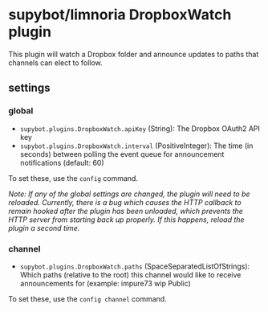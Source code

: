 # supybot/limnoria DropboxWatch plugin

This plugin will watch a Dropbox folder and announce updates to paths that
channels can elect to follow.

## settings

### global

- `supybot.plugins.DropboxWatch.apiKey` (String): The Dropbox OAuth2 API key
- `supybot.plugins.DropboxWatch.interval` (PositiveInteger): The time (in
  seconds) between polling the event queue for announcement notifications
  (default: 60)

To set these, use the `config` command.

*Note: If any of the global settings are changed, the plugin will need to be
reloaded. Currently, there is a bug which causes the HTTP callback to remain
hooked after the plugin has been unloaded, which prevents the HTTP server from
starting back up properly. If this happens, reload the plugin a second time.*

### channel

- `supybot.plugins.DropboxWatch.paths` (SpaceSeparatedListOfStrings): Which
  paths (relative to the root) this channel would like to receive announcements
  for (example: impure73 wip Public)

To set these, use the `config channel` command.
